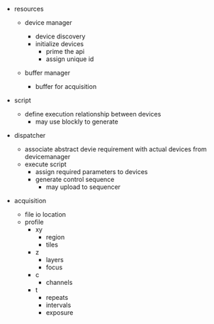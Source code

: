 
- resources
    - device manager
        - device discovery
        - initialize devices
            - prime the api
            - assign unique id

    - buffer manager
        - buffer for acquisition

- script
    - define execution relationship between devices
        - may use blockly to generate
    
- dispatcher
    - associate abstract devie requirement with actual devices from devicemanager
    - execute script
        - assign required parameters to devices
        - generate control sequence
            - may upload to sequencer

- acquisition
    - file io location
    - profile 
        - xy
            - region
            - tiles
        - z
            - layers
            - focus
        - c
            - channels
        - t
            - repeats
            - intervals
            - exposure
